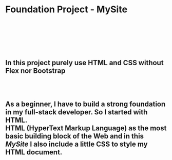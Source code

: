 <h1>Foundation Project - MySite<h1>
<br>
<br>
<h2>In this project purely use HTML and CSS without Flex nor Bootstrap<h2><br>
<br>
As a beginner, I have to build a strong foundation in my full-stack developer. So I started with HTML.<br>
HTML (HyperText Markup Language) as the most basic building block of the Web and in this <i>MySite</i> I also include a little CSS to style my HTML document.
